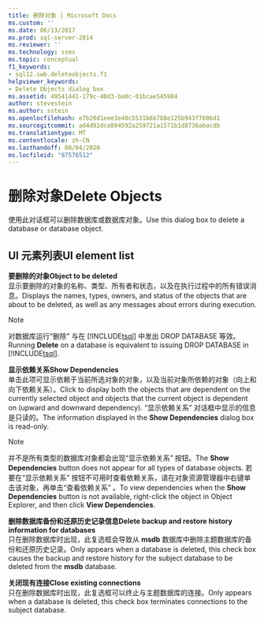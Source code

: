 ```yaml
---
title: 删除对象 | Microsoft Docs
ms.custom: ''
ms.date: 06/13/2017
ms.prod: sql-server-2014
ms.reviewer: ''
ms.technology: ssms
ms.topic: conceptual
f1_keywords:
- sql12.swb.deleteobjects.f1
helpviewer_keywords:
- Delete Objects dialog box
ms.assetid: 49541441-179c-40d3-ba0c-01bcae545984
author: stevestein
ms.author: sstein
ms.openlocfilehash: e7b20d1eee3e48c5531b6b788e125b943f7606d1
ms.sourcegitcommit: ad4d92dce894592a259721a1571b1d8736abacdb
ms.translationtype: MT
ms.contentlocale: zh-CN
ms.lasthandoff: 08/04/2020
ms.locfileid: "87576512"
---
```

# <a name="delete-objects"></a><span data-ttu-id="9efc0-102">删除对象</span><span class="sxs-lookup"><span data-stu-id="9efc0-102">Delete Objects</span></span>
  <span data-ttu-id="9efc0-103">使用此对话框可以删除数据库或数据库对象。</span><span class="sxs-lookup"><span data-stu-id="9efc0-103">Use this dialog box to delete a database or database object.</span></span>  
  
## <a name="ui-element-list"></a><span data-ttu-id="9efc0-104">UI 元素列表</span><span class="sxs-lookup"><span data-stu-id="9efc0-104">UI element list</span></span>  
 <span data-ttu-id="9efc0-105">**要删除的对象**</span><span class="sxs-lookup"><span data-stu-id="9efc0-105">**Object to be deleted**</span></span>  
 <span data-ttu-id="9efc0-106">显示要删除的对象的名称、类型、所有者和状态，以及在执行过程中的所有错误消息。</span><span class="sxs-lookup"><span data-stu-id="9efc0-106">Displays the names, types, owners, and status of the objects that are about to be deleted, as well as any messages about errors during execution.</span></span>  
  
> [!NOTE]  
>  <span data-ttu-id="9efc0-107">对数据库运行“删除”  与在 [!INCLUDE[tsql](../../includes/tsql-md.md)] 中发出 DROP DATABASE 等效。</span><span class="sxs-lookup"><span data-stu-id="9efc0-107">Running **Delete** on a database is equivalent to issuing DROP DATABASE in [!INCLUDE[tsql](../../includes/tsql-md.md)].</span></span>  
  
 <span data-ttu-id="9efc0-108">**显示依赖关系**</span><span class="sxs-lookup"><span data-stu-id="9efc0-108">**Show Dependencies**</span></span>  
 <span data-ttu-id="9efc0-109">单击此项可显示依赖于当前所选对象的对象，以及当前对象所依赖的对象（向上和向下依赖关系）。</span><span class="sxs-lookup"><span data-stu-id="9efc0-109">Click to display both the objects that are dependent on the currently selected object and objects that the current object is dependent on (upward and downward dependency).</span></span> <span data-ttu-id="9efc0-110">“显示依赖关系”  对话框中显示的信息是只读的。</span><span class="sxs-lookup"><span data-stu-id="9efc0-110">The information displayed in the **Show Dependencies** dialog box is read-only.</span></span>  
  
> [!NOTE]  
>  <span data-ttu-id="9efc0-111">并不是所有类型的数据库对象都会出现“显示依赖关系”  按钮。</span><span class="sxs-lookup"><span data-stu-id="9efc0-111">The **Show Dependencies** button does not appear for all types of database objects.</span></span> <span data-ttu-id="9efc0-112">若要在“显示依赖关系”  按钮不可用时查看依赖关系，请在对象资源管理器中右键单击该对象，再单击“查看依赖关系”  。</span><span class="sxs-lookup"><span data-stu-id="9efc0-112">To view dependencies when the **Show Dependencies** button is not available, right-click the object in Object Explorer, and then click **View Dependencies**.</span></span>  
  
 <span data-ttu-id="9efc0-113">**删除数据库备份和还原历史记录信息**</span><span class="sxs-lookup"><span data-stu-id="9efc0-113">**Delete backup and restore history information for databases**</span></span>  
 <span data-ttu-id="9efc0-114">只在删除数据库时出现，此复选框会导致从 **msdb** 数据库中删除主题数据库的备份和还原历史记录。</span><span class="sxs-lookup"><span data-stu-id="9efc0-114">Only appears when a database is deleted, this check box causes the backup and restore history for the subject database to be deleted from the **msdb** database.</span></span>  
  
 <span data-ttu-id="9efc0-115">**关闭现有连接**</span><span class="sxs-lookup"><span data-stu-id="9efc0-115">**Close existing connections**</span></span>  
 <span data-ttu-id="9efc0-116">只在删除数据库时出现，此复选框可以终止与主题数据库的连接。</span><span class="sxs-lookup"><span data-stu-id="9efc0-116">Only appears when a database is deleted, this check box terminates connections to the subject database.</span></span>  
  
  
